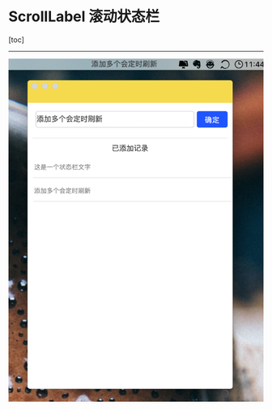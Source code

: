 # ScrollLabel 滚动状态栏

[toc]

****



![Xnip2020-06-05_09-05-16](README.assets/Xnip2020-06-05_09-05-16.png)